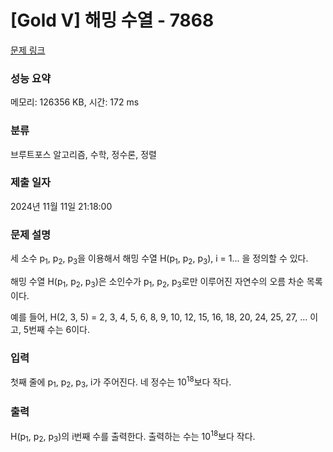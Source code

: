 # [Gold V] 해밍 수열 - 7868 

[문제 링크](https://www.acmicpc.net/problem/7868) 

### 성능 요약

메모리: 126356 KB, 시간: 172 ms

### 분류

브루트포스 알고리즘, 수학, 정수론, 정렬

### 제출 일자

2024년 11월 11일 21:18:00

### 문제 설명

<p>세 소수 p<sub>1</sub>, p<sub>2</sub>, p<sub>3</sub>을 이용해서 해밍 수열 H(p<sub>1</sub>, p<sub>2</sub>, p<sub>3</sub>), i = 1... 을 정의할 수 있다.</p>

<p>해밍 수열 H(p<sub>1</sub>, p<sub>2</sub>, p<sub>3</sub>)은 소인수가 p<sub>1</sub>, p<sub>2</sub>, p<sub>3</sub>로만 이루어진 자연수의 오름 차순 목록이다.</p>

<p>예를 들어, H(2, 3, 5) = 2, 3, 4, 5, 6, 8, 9, 10, 12, 15, 16, 18, 20, 24, 25, 27, ... 이고, 5번째 수는 6이다.</p>

### 입력 

 <p>첫째 줄에 p<sub>1</sub>, p<sub>2</sub>, p<sub>3</sub>, i가 주어진다. 네 정수는 10<sup>18</sup>보다 작다.</p>

### 출력 

 <p>H(p<sub>1</sub>, p<sub>2</sub>, p<sub>3</sub>)의 i번째 수를 출력한다. 출력하는 수는 10<sup>18</sup>보다 작다.</p>

